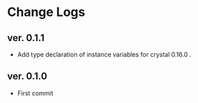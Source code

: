 # Change Logs

## ver. 0.1.1

- Add type declaration of instance variables for crystal 0.16.0 .

## ver. 0.1.0

- First commit
